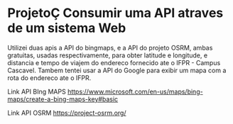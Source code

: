 # ProjetoÇ Consumir uma API atraves de um sistema Web

Utilizei duas apis a API do bingmaps, e a API do projeto OSRM, ambas gratuitas, usadas respectivamente, para obter latitude e longitude, e distancia e tempo de viajem do endereco fornecido ate o IFPR - Campus Cascavel. Tambem tentei usar a API do Google para exibir um mapa com a rota do endereco ate o IFPR.

Link API BIng MAPS
https://www.microsoft.com/en-us/maps/bing-maps/create-a-bing-maps-key#basic

Link API OSRM
https://project-osrm.org/
